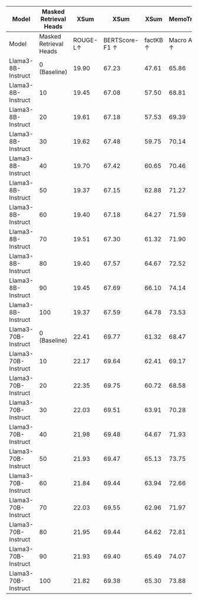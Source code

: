 | Model | Masked Retrieval Heads | XSum | XSum | XSum | MemoTrap | MemoTrap | IFEval | IFEval | NQ-Open | NQ-Swap |
| --- | --- | --- | --- | --- | --- | --- | --- | --- | --- | --- |
| Model | Masked Retrieval Heads | ROUGE-L↑ | BERTScore-F1 ↑ | factKB ↑ | Macro Acc ↑ | Micro Acc↑ | Prompt Acc ↑ | Instruct Acc ↑ | EM ↑ | EM ↑ |
| Llama3-8B-Instruct | 0 (Baseline) | 19.90 | 67.23 | 47.61 | 65.86 | 64.40 | 70.24 | 78.30 | 69.68 | 60.62 |
| Llama3-8B-Instruct | 10 | 19.45 | 67.08 | 57.50 | 68.81 | 66.60 | 68.39 | 76.38 | 70.66 | 66.08 |
| Llama3-8B-Instruct | 20 | 19.61 | 67.18 | 57.53 | 69.39 | 68.37 | 67.10 | 75.54 | 70.24 | 65.55 |
| Llama3-8B-Instruct | 30 | 19.62 | 67.48 | 59.75 | 70.14 | 70.50 | 62.11 | 72.30 | 70.17 | 65.15 |
| Llama3-8B-Instruct | 40 | 19.70 | 67.42 | 60.65 | 70.46 | 71.09 | 62.29 | 72.42 | 69.83 | 64.96 |
| Llama3-8B-Instruct | 50 | 19.37 | 67.15 | 62.88 | 71.27 | 71.68 | 61.92 | 72.06 | 69.94 | 64.75 |
| Llama3-8B-Instruct | 60 | 19.40 | 67.18 | 64.27 | 71.59 | 71.76 | 58.60 | 69.54 | 69.57 | 64.41 |
| Llama3-8B-Instruct | 70 | 19.51 | 67.30 | 61.32 | 71.90 | 71.80 | 56.93 | 68.94 | 68.51 | 61.53 |
| Llama3-8B-Instruct | 80 | 19.40 | 67.57 | 64.67 | 72.52 | 72.75 | 59.15 | 70.14 | 68.55 | 62.75 |
| Llama3-8B-Instruct | 90 | 19.45 | 67.69 | 66.10 | 74.14 | 74.87 | 59.89 | 70.74 | 68.66 | 62.64 |
| Llama3-8B-Instruct | 100 | 19.37 | 67.59 | 64.78 | 73.53 | 73.97 | 60.81 | 70.98 | 69.57 | 63.93 |
| Llama3-70B-Instruct | 0 (Baseline) | 22.41 | 69.77 | 61.32 | 68.47 | 66.52 | 77.45 | 84.41 | 71.07 | 76.11 |
| Llama3-70B-Instruct | 10 | 22.17 | 69.64 | 62.41 | 69.17 | 67.51 | 76.34 | 83.57 | 71.75 | 78.36 |
| Llama3-70B-Instruct | 20 | 22.35 | 69.75 | 60.72 | 68.58 | 66.64 | 77.45 | 84.29 | 71.83 | 77.86 |
| Llama3-70B-Instruct | 30 | 22.03 | 69.51 | 63.91 | 70.28 | 69.52 | 78.56 | 84.89 | 72.35 | 79.10 |
| Llama3-70B-Instruct | 40 | 21.98 | 69.48 | 64.67 | 71.93 | 72.19 | 77.45 | 83.81 | 72.32 | 78.91 |
| Llama3-70B-Instruct | 50 | 21.93 | 69.47 | 65.13 | 73.75 | 73.41 | 77.63 | 84.41 | 72.54 | 79.14 |
| Llama3-70B-Instruct | 60 | 21.84 | 69.44 | 63.94 | 72.66 | 72.19 | 78.19 | 84.89 | 72.24 | 77.79 |
| Llama3-70B-Instruct | 70 | 22.03 | 69.55 | 62.96 | 71.97 | 71.96 | 76.52 | 83.69 | 72.43 | 77.62 |
| Llama3-70B-Instruct | 80 | 21.95 | 69.44 | 64.62 | 72.81 | 72.47 | 77.08 | 84.05 | 72.66 | 79.73 |
| Llama3-70B-Instruct | 90 | 21.93 | 69.40 | 65.49 | 74.07 | 73.65 | 77.26 | 83.81 | 72.39 | 79.73 |
| Llama3-70B-Instruct | 100 | 21.82 | 69.38 | 65.30 | 73.88 | 73.97 | 77.08 | 83.81 | 72.47 | 79.79 |
